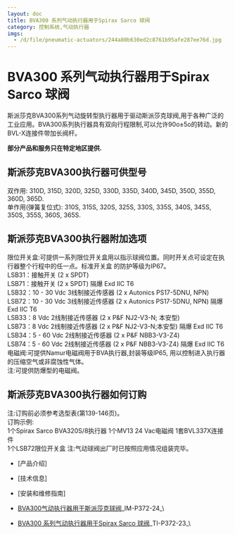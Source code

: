 ```yaml
---
layout: doc
title: BVA300 系列气动执行器用于Spirax Sarco 球阀
category: 控制系统,气动执行器
imgs:
  - /d/file/pneumatic-actuators/244a80b630ed2c8761b95afe287ee76d.jpg
---
```


# BVA300 系列气动执行器用于Spirax Sarco 球阀

斯派莎克BVA300系列气动旋转型执行器用于驱动斯派莎克球阀,用于各种广泛的工业应用。BVA300系列执行器具有双向行程限制,可以允许90o±5o的转动。新的BVL-X连接件带加长阀杆。

**部分产品和服务只在特定地区提供.**

## 斯派莎克BVA300执行器可供型号

双作用: 310D, 315D, 320D, 325D, 330D, 335D, 340D, 345D, 350D, 355D, 360D, 365D.  
单作用(弹簧复位式): 310S, 315S, 320S, 325S, 330S, 335S, 340S, 345S, 350S, 355S, 360S, 365S.

## 斯派莎克BVA300执行器附加选项

限位开关盒:可提供一系列限位开关盒用以指示球阀位置。同时开关点可设定在执行器整个行程中的任一点。标准开关盒 的防护等级为IP67。  
LSB31：接触开关 (2 x SPDT)  
LSB71：接触开关 (2 x SPDT) 隔爆 Exd IIC T6  
LSB32：10 - 30 Vdc 3线制接近传感器 (2 x Autonics PS17-5DNU, NPN)  
LSB72：10 - 30 Vdc 3线制接近传感器 (2 x Autonics PS17-5DNU, NPN) 隔爆 Exd IIC T6  
LSB33：8 Vdc 2线制接近传感器 (2 x P&F NJ2-V3-N; 本安型)  
LSB73：8 Vdc 2线制接近传感器 (2 x P&F NJ2-V3-N;本安型) 隔爆 Exd IIC T6  
LSB34：5 - 60 Vdc 2线制接近传感器 (2 x P&F NBB3-V3-Z4)  
LSB74：5 - 60 Vdc 2线制接近传感器 (2 x P&F NBB3-V3-Z4) 隔爆 Exd IIC T6  
电磁阀:可提供Namur电磁阀用于BVA执行器,封装等级IP65, 用以控制进入执行器的压缩空气或非腐蚀性气体。  
注:可提供防爆型的电磁阀。

## 斯派莎克BVA300执行器如何订购

注:订购前必须参考选型表(第139-146页)。  
订购示例:  
1个Spirax Sarco BVA320S/8执行器 1个MV13 24 Vac电磁阀 1套BVL337X连接件  
1个LSB72限位开关盒 注:气动球阀出厂时已按照应用情况组装完毕。

- [产品介绍]
- [技术信息]
- [安装和维修指南]

- [BVA300气动执行器用于斯派莎克球阀](/d/pdf/IM-P372-24-BVA300气动执行器用于斯派莎克球阀.pdf)\_IM-P372-24\_\

- [BVA300 系列气动执行器用于Spirax Sarco 球阀](/d/pdf/TI-P372-23-BVA300%20系列气动执行器用于Spirax%20Sarco%20球阀.pdf)\_TI-P372-23\_\
